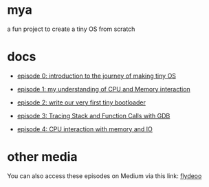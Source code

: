 # mya
a fun project to create a tiny OS from scratch



# docs

- [episode 0: introduction to the journey of making tiny OS](https://github.com/flydeoo/mya/blob/main/docs/episode%200%3A%20introduction%20to%20the%20journey%20of%20making%20tiny%20OS.md)

- [episode 1: my understanding of CPU and Memory interaction](https://github.com/flydeoo/mya/blob/main/docs/episode%201%3A%20my%20understanding%20of%20CPU%20and%20Memory%20interaction.md)

- [episode 2: write our very first tiny bootloader](https://github.com/flydeoo/mya/blob/main/docs/episode%202%3A%20write%20our%20very%20first%20tiny%20bootloader.md) 

- [episode 3: Tracing Stack and Function Calls with GDB](https://github.com/flydeoo/mya/blob/main/docs/episode3%3A%20Tracing%20Stack%20and%20Function%20Calls%20with%20GDB.md)

- [episode 4: CPU interaction with memory and IO](https://github.com/flydeoo/mya/blob/main/docs/episode%204%3A%20CPU%20interaction%20with%20memory%20and%20IO.md)


# other media

You can also access these episodes on Medium via this link: [flydeoo](https://medium.com/@thisisflydeoo)
